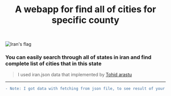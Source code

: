 <h1 align="center">A webapp for find all of cities for specific county </h1>
<br/>

![Iran's flag](https://cdn.webshopapp.com/shops/94414/files/52385266/flag-of-iran.jpg)

### You can easily search through all of states in iran and find complete list of cities that in this state
> I used iran.json data that implemented by [Tohid arastu](https://github.com/arastu)

----------------------

```diff
- Note: I got data with fetching from json file, to see result of your search you must run app in local server
```
